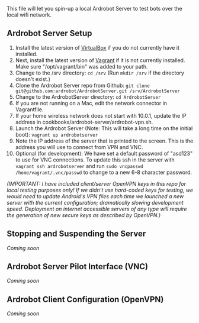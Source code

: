 This file will let you spin-up a local Ardrobot Server to test bots over the local wifi network.

## Ardrobot Server Setup

1. Install the latest version of [VirtualBox](https://www.virtualbox.org/wiki/Downloads) if you do not currently have it installed.
2. Next, install the latest version of [Vagrant](http://downloads.vagrantup.com/) if it is not currently installed.  Make sure "/opt/vagrant/bin" was added to your path.
3. Change to the /srv directory: `cd /srv` (Run `mkdir /srv` if the directory doesn't exist.)
4. Clone the Ardrobot Server repo from Github: `git clone git@github.com:ardrobot/ArdrobotServer.git /srv/ArdrobotServer`
5. Change to the ArdrobotServer directory: `cd ArdrobotServer`
6. If you are not running on a Mac, edit the network connector in Vagrantfile.
7. If your home wireless network does not start with 10.0.1, update the IP address in cookbooks/ardrobot-server/ardrobot-vpn.sh.
8. Launch the Ardrobot Server (Note: This will take a long time on the initial boot): `vagrant up ardrobotserver`
9. Note the IP address of the server that is printed to the screen.  This is the address you will use to connect from VPN and VNC.
10. Optional (for development): We have set a default password of "asd123" to use for VNC connections.  To update this ssh in the server with `vagrant ssh ardrobotserver` and run `sudo vncpasswd /home/vagrant/.vnc/passwd` to change to a new 6-8 character password.

*(IMPORTANT: I have included client/server OpenVPN keys in this repo for local testing purposes only!  If we didn't use hard-coded keys for testing, we would need to update Android's VPN files each time we launched a new server with the current configuration; dramatically slowing development speed.  Deployment on internet accessible servers of any type will require the generation of new secure keys as described by OpenVPN.)*


## Stopping and Suspending the Server

*Coming soon*


## Ardrobot Server Pilot Interface (VNC)

*Coming soon*


## Ardrobot Client Configuration (OpenVPN)

*Coming soon*

